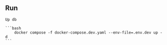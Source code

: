## Run

    Up db

    ```bash
        docker compose -f docker-compose.dev.yaml --env-file=.env.dev up -d
    ```
